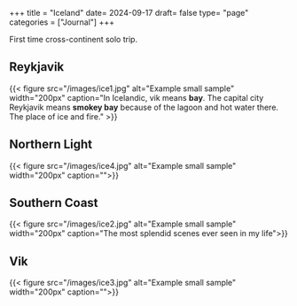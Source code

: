 +++
title = "Iceland"
date= 2024-09-17
draft= false
type= "page"
categories = ["Journal"]
+++

First time cross-continent solo trip.
## **Reykjavik**

{{< figure src="/images/ice1.jpg" alt="Example small sample" width="200px" caption="In Icelandic, vik means **bay**. The capital city Reykjavik means **smokey bay** because of the lagoon and hot water there. The place of ice and fire." >}}

## **Northern Light**
{{< figure src="/images/ice4.jpg" alt="Example small sample" width="200px" caption="">}}

## **Southern Coast**
{{< figure src="/images/ice2.jpg" alt="Example small sample" width="200px" caption="The most splendid scenes ever seen in my life">}}

## **Vik**

{{< figure src="/images/ice3.jpg" alt="Example small sample" width="200px" caption="">}}